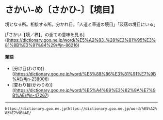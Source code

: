 # さかい‐め〔さかひ‐〕【境目】

境となる所。相接する所。分かれ目。「人道と車道の境目」「及落の境目にいる」

[「さかい【境／界】」の全ての意味を見る]((https://dictionary.goo.ne.jp/word/%E5%A2%83_%28%E3%81%95%E3%81%8B%E3%81%84%29/#jn-86216)

#### 類語

-   [分け目(わけめ)]((https://dictionary.goo.ne.jp/word/%E5%88%86%E3%81%91%E7%9B%AE/#jn-238006)
-   [変わり目(かわりめ)]((https://dictionary.goo.ne.jp/word/%E5%A4%89%E3%82%8A%E7%9B%AE/#jn-47267)

---
`https://dictionary.goo.ne.jp(https://dictionary.goo.ne.jp/word/%E5%A2%83%E7%9B%AE/`